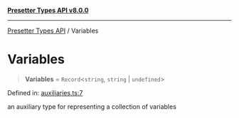 [**Presetter Types API v8.0.0**](../README.md)

***

[Presetter Types API](../README.md) / Variables

# Variables

> **Variables** = `Record`\<`string`, `string` \| `undefined`\>

Defined in: [auxiliaries.ts:7](https://github.com/alvis/presetter/blob/master/packages/types/src/auxiliaries.ts#L7)

an auxiliary type for representing a collection of variables

